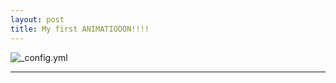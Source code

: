 ```yaml
---
layout: post
title: My first ANIMATIOOON!!!!
---
```


![_config.yml](http://www.krosstalkdoubletalk.com/wp-content/uploads/2015/01/childrens_animation.jpg)

_________________________________________________________________________________________________________________
